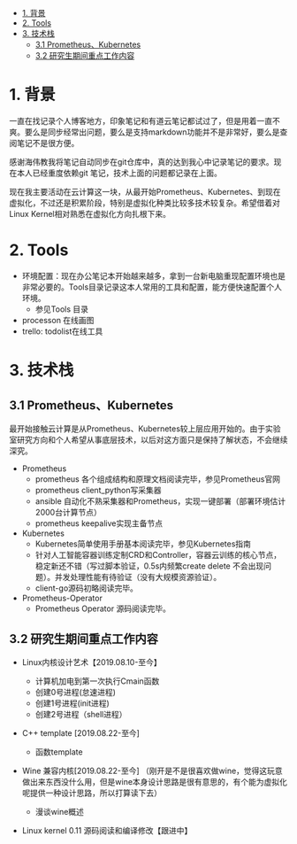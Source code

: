 <!-- TOC -->

- [1. 背景](#1-背景)
- [2. Tools](#2-tools)
- [3. 技术栈](#3-技术栈)
    - [3.1 Prometheus、Kubernetes](#31-prometheuskubernetes)
    - [3.2 研究生期间重点工作内容](#32-研究生期间重点工作内容)

<!-- /TOC -->
# 1. 背景
一直在找记录个人博客地方，印象笔记和有道云笔记都试过了，但是用着一直不爽。要么是同步经常出问题，要么是支持markdown功能并不是非常好，要么是查阅笔记不是很方便。

感谢海伟教我将笔记自动同步在git仓库中，真的达到我心中记录笔记的要求。现在本人已经重度依赖git 笔记，技术上面的问题都记录在上面。

现在我主要活动在云计算这一块，从最开始Prometheus、Kubernetes、到现在虚拟化，不过还是积累阶段，特别是虚拟化种类比较多技术较复杂。希望借着对Linux Kernel相对熟悉在虚拟化方向扎根下来。


# 2. Tools
* 环境配置：现在办公笔记本开始越来越多，拿到一台新电脑重现配置环境也是非常必要的。Tools目录记录这本人常用的工具和配置，能方便快速配置个人环境。
    * 参见Tools 目录
* processon 在线画图
* trello: todolist在线工具



# 3. 技术栈
## 3.1 Prometheus、Kubernetes
最开始接触云计算是从Prometheus、Kubernetes较上层应用开始的。由于实验室研究方向和个人希望从事底层技术，以后对这方面只是保持了解状态，不会继续深究。
* Prometheus
    * prometheus 各个组成结构和原理文档阅读完毕，参见Prometheus官网
    * prometheus client_python写采集器
    * ansible 自动化不熟采集器和Prometheus，实现一键部署（部署环境估计2000台计算节点）
    * prometheus keepalive实现主备节点
* Kubernetes
    * Kubernetes简单使用手册基本阅读完毕，参见Kubernetes指南
    * 针对人工智能容器训练定制CRD和Controller，容器云训练的核心节点，稳定新还不错（写过脚本验证，0.5s内频繁create delete 不会出现问题）。并发处理性能有待验证（没有大规模资源验证）。
    * client-go源码初略阅读完毕。
* Prometheus-Operator
    * Prometheus Operator 源码阅读完毕。
## 3.2 研究生期间重点工作内容
* Linux内核设计艺术【2019.08.10-至今】
    * 计算机加电到第一次执行Cmain函数
    * 创建0号进程(怠速进程)
    * 创建1号进程(init进程)
    * 创建2号进程（shell进程）

* C++ template [2019.08.22-至今]
    * 函数template

* Wine 兼容内核[2019.08.22-至今]
    （刚开是不是很喜欢做wine，觉得这玩意做出来东西没什么用，但是wine本身设计思路是很有意思的，有个能为虚拟化呢提供一种设计思路，所以打算读下去）
    * 漫谈wine概述

* Linux kernel 0.11 源码阅读和编译修改【跟进中】

